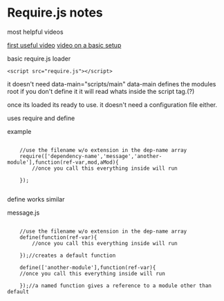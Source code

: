# Require.js notes

most helpful videos

[first useful video](https://www.youtube.com/watch?v=eRqsZqLyYaU)
[video on a basic setup](https://www.youtube.com/watch?v=VGlDR1QiV3A)

basic require.js loader
```
<script src="require.js"></script>
```

it doesn't need data-main="scripts/main"
data-main defines the modules root if you don't define it it will read whats inside the script tag.(?)

once its loaded its ready to use. it doesn't need a configuration file either.

uses require and define

example
```

	//use the filename w/o extension in the dep-name array
	require(['dependency-name','message','another-module'],function(ref-var,mod,aMod){
		//once you call this everything inside will run
		
	});
	

```

define works similar

message.js
```

	//use the filename w/o extension in the dep-name array
	define(function(ref-var){
		//once you call this everything inside will run
		
	});//creates a default function
	
	define(['another-module'],function(ref-var){
	//once you call this everything inside will run
	
	});//a named function gives a reference to a module other than default
	

```